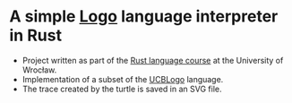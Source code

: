 # A simple [Logo] language interpreter in Rust

 - Project written as part of the [Rust language course] at the University of Wrocław.
 - Implementation of a subset of the [UCBLogo] language.
 - The trace created by the turtle is saved in an SVG file.

[Logo]: https://en.wikipedia.org/wiki/Logo_(programming_language)
[UCBLogo]: https://www.cs.berkeley.edu/~bh/v2ch14/manual.html
[Rust language course]: https://zapisy.ii.uni.wroc.pl/offer/729-kurs-jezyka-rust/
